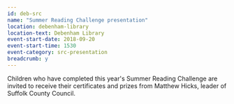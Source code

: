 ```yaml
---
id: deb-src
name: "Summer Reading Challenge presentation"
location: debenham-library
location-text: Debenham Library
event-start-date: 2018-09-20
event-start-time: 1530
event-category: src-presentation
breadcrumb: y
---
```


Children who have completed this year's Summer Reading Challenge are invited to receive their certificates and prizes from Matthew Hicks, leader of Suffolk County Council.
